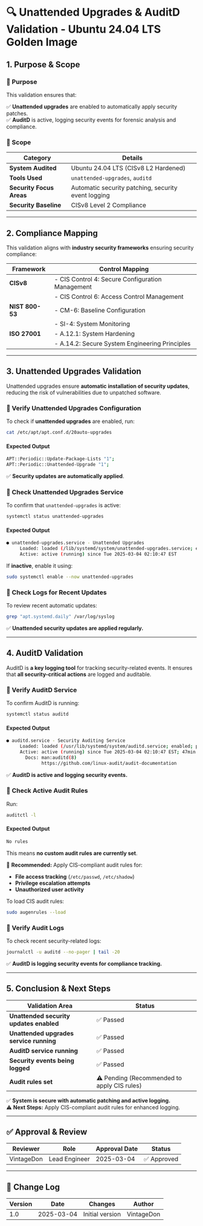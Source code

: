 <!-- ---
title: "Unattended Upgrades & AuditD Validation - Ubuntu 24.04 LTS Golden Image"
description: "Verification of unattended security updates and AuditD logging for system compliance on the hardened Ubuntu 24.04 LTS golden image."
author: "VintageDon"
tags: ["CISv8", "Security Patching", "AuditD", "Compliance", "Ubuntu Security"]
category: "Security & Compliance"
kb_type: "Validation Report"
version: "1.0"
status: "Final"
last_updated: "2025-03-04"
---
 -->

# **🔍 Unattended Upgrades & AuditD Validation - Ubuntu 24.04 LTS Golden Image**

## **1. Purpose & Scope**  

### **🔹 Purpose**  

This validation ensures that:  

✅ **Unattended upgrades** are enabled to automatically apply security patches.  
✅ **AuditD** is active, logging security events for forensic analysis and compliance.  

### **🔹 Scope**  

| **Category**             | **Details** |
|--------------------------|------------|
| **System Audited**       | Ubuntu 24.04 LTS (CISv8 L2 Hardened) |
| **Tools Used**           | `unattended-upgrades`, `auditd` |
| **Security Focus Areas** | Automatic security patching, security event logging |
| **Security Baseline**    | CISv8 Level 2 Compliance |

---

## **2. Compliance Mapping**  

This validation aligns with **industry security frameworks** ensuring security compliance:  

| **Framework**    | **Control Mapping** |  
|-----------------|---------------------|  
| **CISv8**       | - CIS Control 4: Secure Configuration Management  |
|                 | - CIS Control 6: Access Control Management  |
| **NIST 800-53** | - CM-6: Baseline Configuration  |
|                 | - SI-4: System Monitoring  |
| **ISO 27001**   | - A.12.1: System Hardening  |
|                 | - A.14.2: Secure System Engineering Principles |

---

## **3. Unattended Upgrades Validation**  

Unattended upgrades ensure **automatic installation of security updates**, reducing the risk of vulnerabilities due to unpatched software.

### **🔹 Verify Unattended Upgrades Configuration**  

To check if **unattended upgrades** are enabled, run:  

```bash
cat /etc/apt/apt.conf.d/20auto-upgrades
```

#### **Expected Output**  

```bash
APT::Periodic::Update-Package-Lists "1";
APT::Periodic::Unattended-Upgrade "1";
```

✅ **Security updates are automatically applied**.

### **🔹 Check Unattended Upgrades Service**  

To confirm that `unattended-upgrades` is active:  

```bash
systemctl status unattended-upgrades
```

#### **Expected Output**  

```bash
● unattended-upgrades.service - Unattended Upgrades
     Loaded: loaded (/lib/systemd/system/unattended-upgrades.service; enabled)
     Active: active (running) since Tue 2025-03-04 02:10:47 EST
```

If **inactive**, enable it using:  

```bash
sudo systemctl enable --now unattended-upgrades
```

### **🔹 Check Logs for Recent Updates**  

To review recent automatic updates:  

```bash
grep "apt.systemd.daily" /var/log/syslog
```

✅ **Unattended security updates are applied regularly.**

---

## **4. AuditD Validation**  

AuditD is **a key logging tool** for tracking security-related events. It ensures that **all security-critical actions** are logged and auditable.

### **🔹 Verify AuditD Service**  

To confirm AuditD is running:  

```bash
systemctl status auditd
```

#### **Expected Output**  

```bash
● auditd.service - Security Auditing Service
     Loaded: loaded (/usr/lib/systemd/system/auditd.service; enabled; preset: enabled)
     Active: active (running) since Tue 2025-03-04 02:10:47 EST; 47min ago
       Docs: man:auditd(8)
             https://github.com/linux-audit/audit-documentation
```

✅ **AuditD is active and logging security events.**

### **🔹 Check Active Audit Rules**  

Run:

```bash
auditctl -l
```

#### **Expected Output**  

```bash
No rules
```

This means **no custom audit rules are currently set**.  

📌 **Recommended:** Apply CIS-compliant audit rules for:  

- **File access tracking** (`/etc/passwd`, `/etc/shadow`)  
- **Privilege escalation attempts**  
- **Unauthorized user activity**  

To load CIS audit rules:  

```bash
sudo augenrules --load
```

### **🔹 Verify Audit Logs**  

To check recent security-related logs:  

```bash
journalctl -u auditd --no-pager | tail -20
```

✅ **AuditD is logging security events for compliance tracking.**

---

## **5. Conclusion & Next Steps**  

| **Validation Area**                  | **Status** |
|--------------------------------------|------------|
| **Unattended security updates enabled**  | ✅ Passed |
| **Unattended upgrades service running**  | ✅ Passed |
| **AuditD service running**               | ✅ Passed |
| **Security events being logged**         | ✅ Passed |
| **Audit rules set**                      | ⚠️ Pending (Recommended to apply CIS rules) |

✅ **System is secure with automatic patching and active logging.**  
⚠️ **Next Steps:** Apply CIS-compliant audit rules for enhanced logging.  

---

## **✅ Approval & Review**  

| **Reviewer** | **Role** | **Approval Date** | **Status** |
|-------------|---------|------------------|------------|
| VintageDon | Lead Engineer | 2025-03-04 | ✅ Approved |

---

## **📜 Change Log**  

| **Version** | **Date** | **Changes** | **Author** |
|------------|---------|-------------|------------|
| 1.0 | 2025-03-04 | Initial version | VintageDon |



